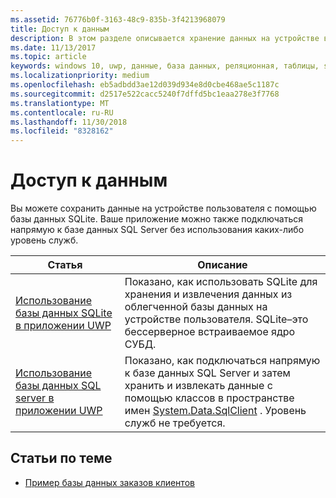 ```yaml
---
ms.assetid: 76776b0f-3163-48c9-835b-3f4213968079
title: Доступ к данным
description: В этом разделе описывается хранение данных на устройстве в частной базе данных и использование объектно-реляционного отображения в приложениях универсальной платформы Windows (UWP).
ms.date: 11/13/2017
ms.topic: article
keywords: windows 10, uwp, данные, база данных, реляционная, таблицы, sqlite
ms.localizationpriority: medium
ms.openlocfilehash: eb5adbdd3ae12d039d934e8d0cbe468ae5c1187c
ms.sourcegitcommit: d2517e522cacc5240f7dffd5bc1eaa278e3f7768
ms.translationtype: MT
ms.contentlocale: ru-RU
ms.lasthandoff: 11/30/2018
ms.locfileid: "8328162"
---
```

# <a name="data-access"></a>Доступ к данным

Вы можете сохранить данные на устройстве пользователя с помощью базы данных SQLite. Ваше приложение можно также подключаться напрямую к базе данных SQL Server без использования каких-либо уровень служб.

| Статья | Описание|
|-------|------------|
| [Использование базы данных SQLite в приложении UWP](sqlite-databases.md) | Показано, как использовать SQLite для хранения и извлечения данных из облегченной базы данных на устройстве пользователя. SQLite–это бессерверное встраиваемое ядро СУБД. |
| [Использование базы данных SQL server в приложении UWP](sql-server-databases.md) | Показано, как подключаться напрямую к базе данных SQL Server и затем хранить и извлекать данные с помощью классов в пространстве имен [System.Data.SqlClient](https://msdn.microsoft.com/library/system.data.sqlclient.aspx) . Уровень служб не требуется. |

## <a name="related-topics"></a>Статьи по теме

* [Пример базы данных заказов клиентов](https://github.com/Microsoft/Windows-appsample-customers-orders-database)
